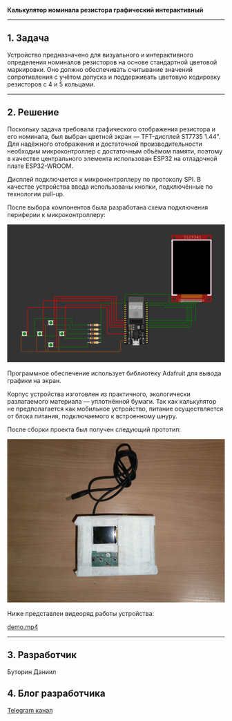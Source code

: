 **Калькулятор номинала резистора графический интерактивный**

---

## 1. Задача

Устройство предназначено для визуального и интерактивного определения номиналов резисторов на основе стандартной цветовой маркировки. Оно должно обеспечивать считывание значений сопротивления с учётом допуска и поддерживать цветовую кодировку резисторов с 4 и 5 кольцами.

---

## 2. Решение

Поскольку задача требовала графического отображения резистора и его номинала, был выбран цветной экран — TFT-дисплей ST7735 1.44". Для надёжного отображения и достаточной производительности необходим микроконтроллер с достаточным объёмом памяти, поэтому в качестве центрального элемента использован ESP32 на отладочной плате ESP32-WROOM.

Дисплей подключается к микроконтроллеру по протоколу SPI. В качестве устройства ввода использованы кнопки, подключённые по технологии pull-up.

После выбора компонентов была разработана схема подключения периферии к микроконтроллеру:

![Схема электрической цепи](electrical_circuit_diagram.png)

Программное обеспечение использует библиотеку Adafruit для вывода графики на экран.

Корпус устройства изготовлен из практичного, экологически разлагаемого материала — уплотнённой бумаги. Так как калькулятор не предполагается как мобильное устройство, питание осуществляется от блока питания, подключаемого к встроенному шнуру.

После сборки проекта был получен следующий прототип:

![Внешний вид устройства](img2.jpg)

Ниже представлен видеоряд работы устройства:

[demo.mp4](demo.mp4)

---

## 3. Разработчик

Буторин Даниил

## 4. Блог разработчика

[Telegram канал](https://t.me/ResistorNominalCalculator)

